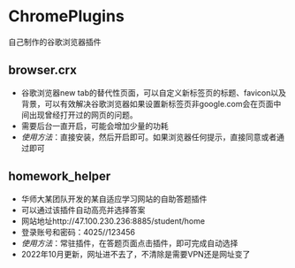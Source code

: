 # ChromePlugins
自己制作的谷歌浏览器插件

## browser.crx
- 谷歌浏览器new tab的替代性页面，可以自定义新标签页的标题、favicon以及背景，可以有效解决谷歌浏览器如果设置新标签页非google.com会在页面中间出现曾经打开过的网页的问题。
- 需要后台一直开启，可能会增加少量的功耗
- *使用方法*：直接安装，然后开启即可。如果浏览器任何提示，直接同意或者通过即可

## homework_helper
- 华师大某团队开发的某自适应学习网站的自助答题插件
- 可以通过该插件自动高亮并选择答案
- 网站地址http://47.100.230.236:8885/student/home
- 登录账号和密码：4025//123456
- *使用方法*：常驻插件，在答题页面点击插件，即可完成自动选择
- 2022年10月更新，网址进不去了，不清除是需要VPN还是网址变了
